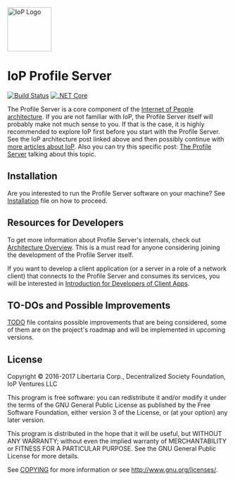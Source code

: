 <img src="https://raw.githubusercontent.com/Internet-of-People/media/master/official/iop_logo_main.png" alt="IoP Logo" height="100px">

# IoP Profile Server
[![Build Status](https://img.shields.io/travis/Internet-of-People/iop-profile-server/master.svg?style=flat-square)](https://travis-ci.org/Internet-of-People/iop-profile-server)
[![.NET Core](https://img.shields.io/badge/.NET%20Core-v1.0.4-blue.svg?style=flat-square)](https://www.microsoft.com/net/core)

The Profile Server is a core component of the [Internet of People architecture](https://hackernoon.com/fermat-the-internet-of-people-and-the-person-to-person-economy-ce933865a0b0). 
If you are not familiar with IoP, the Profile Server itself will probably make not much sense to you. If that is the case, it is highly recommended to explore IoP first before you 
start with the Profile Server. See the IoP architecture post linked above and then possibly continue with [more articles about IoP](https://medium.com/@luisfernandomolina). Also you can try this specific post: [The Profile Server](https://medium.com/@luisfernandomolina/the-profile-server-4ffc9e45b312#.ehqo9pimx) talking about this topic.


## Installation

Are you interested to run the Profile Server software on your machine? See [Installation](docs/INSTALLATION.md) file on how to proceed. 


## Resources for Developers

To get more information about Profile Server's internals, check out [Architecture Overview](docs/ARCHITECTURE.md). This is a must read for anyone considering joining the development of the Profile Server itself.

If you want to develop a client application (or a server in a role of a network client) that connects to the Profile Server and consumes its services, you will be interested in [Introduction for Developers of Client Apps](docs/CLIENT-APPS.md).

## TO-DOs and Possible Improvements

[TODO](docs/TODO.md) file contains possible improvements that are being considered, some of them are on the project's roadmap and will be implemented in upcoming versions.

## License

Copyright © 2016-2017 Libertaria Corp., Decentralized Society Foundation, IoP Ventures LLC

This program is free software: you can redistribute it and/or modify
it under the terms of the GNU General Public License as published by
the Free Software Foundation, either version 3 of the License, or
(at your option) any later version.

This program is distributed in the hope that it will be useful,
but WITHOUT ANY WARRANTY; without even the implied warranty of
MERCHANTABILITY or FITNESS FOR A PARTICULAR PURPOSE.  See the
GNU General Public License for more details.

See [COPYING](COPYING) for more
information or see <http://www.gnu.org/licenses/>.
